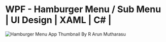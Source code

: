 # WPF - Hamburger Menu / Sub Menu | UI Design | XAML | C# |
![Hamburger Menu App Thumbnail By R Arun Mutharasu](https://user-images.githubusercontent.com/55704859/121940624-f0cb9280-cd6b-11eb-8fe3-f3d0bf627ffa.png)

